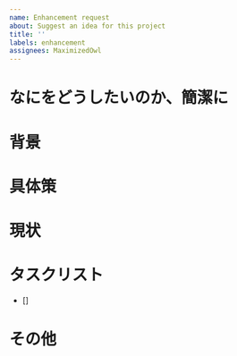 ```yaml
---
name: Enhancement request
about: Suggest an idea for this project
title: ''
labels: enhancement
assignees: MaximizedOwl
---
```


# なにをどうしたいのか、簡潔に

# 背景

# 具体策

# 現状

# タスクリスト

- []

# その他
